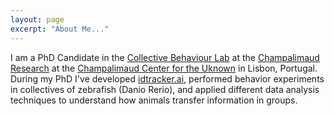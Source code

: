 ```yaml
---
layout: page
excerpt: "About Me..."
---
```


I am a PhD Candidate in the [Collective Behaviour Lab](https://www.fchampalimaud.org/researchfc/groups/grupo-collective-behavior) at the [Champalimaud Research](https://www.fchampalimaud.org/researchfc/) at the [Champalimaud Center for the Uknown](https://www.fchampalimaud.org/) in Lisbon, Portugal. During my PhD I've developed [idtracker.ai](https://idtrackerai.readthedocs.io/en/latest/), performed behavior experiments in collectives of zebrafish (Danio Rerio), and applied different data analysis techniques to understand how animals transfer information in groups.
